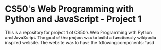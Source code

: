 # CS50's Web Programming with Python and JavaScript - Project 1

This is a repository for project 1 of CS50's Web Programming with Python and JavaScript. The goal of the project was to build a functionally wikipedia inspired website. The website was to have the following components:
*asd


